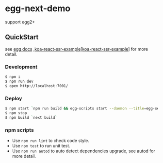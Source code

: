 # egg-next-demo

support egg2+



## QuickStart

<!-- add docs here for user -->

see [egg docs][egg] ,[koa-react-ssr-example][[koa-react-ssr-example]] for more detail.

### Development

```bash
$ npm i
$ npm run dev
$ open http://localhost:7001/
```

### Deploy

```bash
$ npm start `npm run build && egg-scripts start --daemon --title=egg-server-my-demo-egg`
$ npm stop
$ npm build `next build`
```

### npm scripts

- Use `npm run lint` to check code style.
- Use `npm test` to run unit test.
- Use `npm run autod` to auto detect dependencies upgrade, see [autod](https://www.npmjs.com/package/autod) for more detail.


[egg]: https://eggjs.org

[koa-react-ssr-example]: https://github.com/tokenfoundry/koa-react-ssr-example